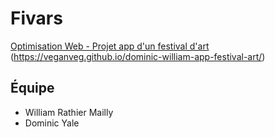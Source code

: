 # Fivars
[Optimisation Web - Projet app d'un festival d'art](https://tim-montmorency.com/timdoc/582-424MO/projet-app-festival-art-numerique/)
(https://veganveg.github.io/dominic-william-app-festival-art/)

## Équipe
- William Rathier Mailly
- Dominic Yale
